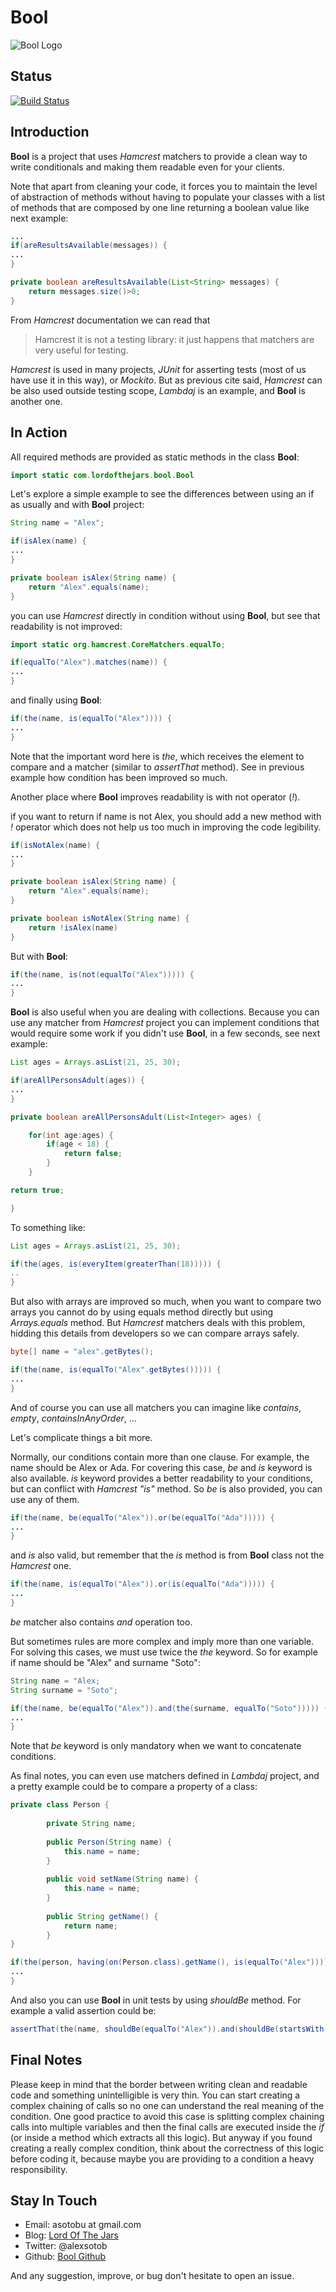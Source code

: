 Bool
====
![Bool Logo](https://raw.github.com/lordofthejars/bool/master/boollogo.png)


Status
------
[![Build Status](https://buildhive.cloudbees.com/job/lordofthejars/job/bool/badge/icon)](https://buildhive.cloudbees.com/job/lordofthejars/job/bool/)

Introduction
------------

**Bool** is a project that uses *Hamcrest* matchers to provide a clean way to write conditionals and making them readable even for your clients.

Note that apart from cleaning your code, it forces you to maintain the level of abstraction of methods without having to populate your classes with a list of methods that are composed by one line returning a boolean value like next example:

```java
...
if(areResultsAvailable(messages)) {
...
}

private boolean areResultsAvailable(List<String> messages) {
	return messages.size()>0;
}

```

From *Hamcrest* documentation we can read that 
>Hamcrest it is not a testing library: it just happens that matchers are very useful for testing.

*Hamcrest* is used in many projects, *JUnit* for asserting tests (most of us have use it in this way), or *Mockito*. But as previous cite said, *Hamcrest* can be also used outside testing scope, *Lambdaj* is an example, and **Bool** is another one.

In Action
---------

All required methods are provided as static methods in the class **Bool**:

```java
import static com.lordofthejars.bool.Bool
```

Let's explore a simple example to see the differences between using an if as usually and with **Bool** project:

```java
String name = "Alex";

if(isAlex(name) {
...
}

private boolean isAlex(String name) {
	return "Alex".equals(name);
}
```

you can use *Hamcrest* directly in condition without using **Bool**, but see that readability is not improved:


```java
import static org.hamcrest.CoreMatchers.equalTo;

if(equalTo("Alex").matches(name)) {
...
}
```

and finally using **Bool**:

```java
if(the(name, is(equalTo("Alex")))) {
...
}
```

Note that the important word here is *the*, which receives the element to compare and a matcher (similar to *assertThat* method). See in previous example how condition has been improved so much.

Another place where **Bool** improves readability is with not operator (*!*).

if you want to return if name is not Alex, you should add a new method with *!* operator which does not help us too much in improving the code legibility.


```java
if(isNotAlex(name) {
...
}

private boolean isAlex(String name) {
	return "Alex".equals(name);
}

private boolean isNotAlex(String name) {
	return !isAlex(name)
}
```

But with **Bool**:

```java
if(the(name, is(not(equalTo("Alex"))))) {
...
}
```

**Bool** is also useful when you are dealing with collections. Because you can use any matcher from *Hamcrest* project you can implement conditions that would require some work if you didn't use **Bool**, in a few seconds, see next example:

```java
List ages = Arrays.asList(21, 25, 30);

if(areAllPersonsAdult(ages)) {
...
}

private boolean areAllPersonsAdult(List<Integer> ages) {

	for(int age:ages) {
		if(age < 18) {
			return false;
		}
	}

return true;

}
```

To something like:

```java
List ages = Arrays.asList(21, 25, 30);

if(the(ages, is(everyItem(greaterThan(18))))) {
..
}
```

But also with arrays are improved so much, when you want to compare two arrays you cannot do by using equals method directly but using *Arrays.equals* method. But *Hamcrest* matchers deals with this problem, hidding this details from developers so we can compare arrays safely.

```java
byte[] name = "alex".getBytes();

if(the(name, is(equalTo("Alex".getBytes())))) {
...
}
```

And of course you can use all matchers you can imagine like *contains*, *empty*, *containsInAnyOrder*, ...

Let's complicate things a bit more.

Normally, our conditions contain more than one clause. For example, the name should be Alex or Ada. For covering this case, *be* and *is* keyword is also available. *is* keyword provides a better readability to your conditions, but can conflict with *Hamcrest "is"* method. So *be* is also provided, you can use any of them.

```java
if(the(name, be(equalTo("Alex")).or(be(equalTo("Ada"))))) {
...
}
```

and *is* also valid, but remember that the *is* method is from **Bool** class not the *Hamcrest* one.

```java
if(the(name, is(equalTo("Alex")).or(is(equalTo("Ada"))))) {
...
}
```

*be* matcher also contains *and* operation too.

But sometimes rules are more complex and imply more than one variable. For solving this cases, we must use twice the *the* keyword. 
So for example if name should be "Alex" and surname "Soto":

```java
String name = "Alex;
String surname = "Soto";

if(the(name, be(equalTo("Alex")).and(the(surname, equalTo("Soto"))))) {
...
}
```

Note that *be* keyword is only mandatory when we want to concatenate conditions.


As final notes, you can even use matchers defined in *Lambdaj* project, and a pretty example could be to compare a property of a class:

```java
private class Person {
		
		private String name;
		
		public Person(String name) {
			this.name = name;
		}
		
		public void setName(String name) {
			this.name = name;
		}
		
		public String getName() {
			return name;
		}
}

if(the(person, having(on(Person.class).getName(), is(equalTo("Alex"))))) {
...
}
```

And also you can use **Bool** in unit tests by using *shouldBe* method. For example a valid assertion could be:

```java
assertThat(the(name, shouldBe(equalTo("Alex")).and(shouldBe(startsWith("A")))), is(true));
```

Final Notes
-----------

Please keep in mind that the border between writing clean and readable code and something unintelligible is very thin. You can start creating a complex chaining of calls so no one can understand the real meaning of the condition. One good practice to avoid this case is splitting complex chaining calls into multiple variables and then the final calls are executed inside the *if* (or inside a method which extracts all this logic). But anyway if you found creating a really complex condition, think about the correctness of this logic before coding it, because maybe you are providing to a condition a heavy responsibility.

Stay In Touch
-------------

* Email:     asotobu at gmail.com
* Blog:      [Lord Of The Jars](www.lordofthejars.com)
* Twitter:   @alexsotob
* Github:    [Bool Github](https://github.com/lordofthejars/bool)

And any suggestion, improve, or bug don't hesitate to open an issue.




